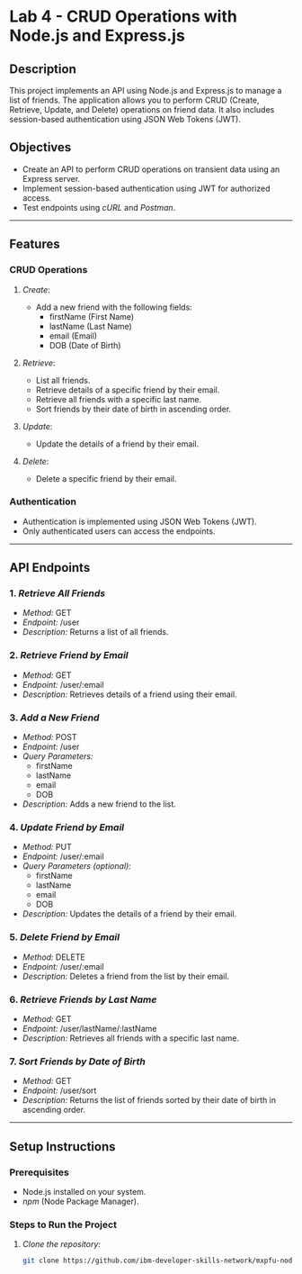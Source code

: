 # Lab 4 - CRUD Operations with Node.js and Express.js

## Description
This project implements an API using Node.js and Express.js to manage a list of friends. The application allows you to perform CRUD (Create, Retrieve, Update, and Delete) operations on friend data. It also includes session-based authentication using JSON Web Tokens (JWT).

## Objectives
- Create an API to perform CRUD operations on transient data using an Express server.
- Implement session-based authentication using JWT for authorized access.
- Test endpoints using *cURL* and *Postman*.

---

## Features

### CRUD Operations
1. *Create*:
   - Add a new friend with the following fields:
     - firstName (First Name)
     - lastName (Last Name)
     - email (Email)
     - DOB (Date of Birth)

2. *Retrieve*:
   - List all friends.
   - Retrieve details of a specific friend by their email.
   - Retrieve all friends with a specific last name.
   - Sort friends by their date of birth in ascending order.

3. *Update*:
   - Update the details of a friend by their email.

4. *Delete*:
   - Delete a specific friend by their email.

### Authentication
- Authentication is implemented using JSON Web Tokens (JWT).
- Only authenticated users can access the endpoints.

---

## API Endpoints

### 1. *Retrieve All Friends*
- *Method:* GET
- *Endpoint:* /user
- *Description:* Returns a list of all friends.

### 2. *Retrieve Friend by Email*
- *Method:* GET
- *Endpoint:* /user/:email
- *Description:* Retrieves details of a friend using their email.

### 3. *Add a New Friend*
- *Method:* POST
- *Endpoint:* /user
- *Query Parameters:*
  - firstName
  - lastName
  - email
  - DOB
- *Description:* Adds a new friend to the list.

### 4. *Update Friend by Email*
- *Method:* PUT
- *Endpoint:* /user/:email
- *Query Parameters (optional):*
  - firstName
  - lastName
  - email
  - DOB
- *Description:* Updates the details of a friend by their email.

### 5. *Delete Friend by Email*
- *Method:* DELETE
- *Endpoint:* /user/:email
- *Description:* Deletes a friend from the list by their email.

### 6. *Retrieve Friends by Last Name*
- *Method:* GET
- *Endpoint:* /user/lastName/:lastName
- *Description:* Retrieves all friends with a specific last name.

### 7. *Sort Friends by Date of Birth*
- *Method:* GET
- *Endpoint:* /user/sort
- *Description:* Returns the list of friends sorted by their date of birth in ascending order.

---

## Setup Instructions

### Prerequisites
- Node.js installed on your system.
- *npm* (Node Package Manager).

### Steps to Run the Project

1. *Clone the repository:*
   ```bash
   git clone https://github.com/ibm-developer-skills-network/mxpfu-nodejsLabs.git